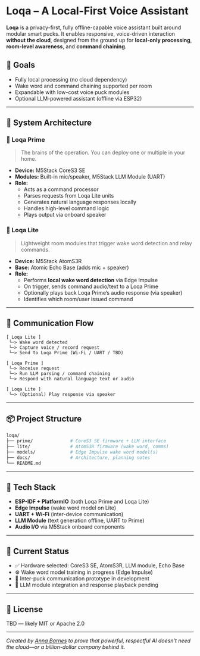 # Loqa – A Local-First Voice Assistant

**Loqa** is a privacy-first, fully offline-capable voice assistant built around modular smart pucks. It enables responsive, voice-driven interaction **without the cloud**, designed from the ground up for **local-only processing**, **room-level awareness**, and **command chaining**.

## 🎯 Goals

- Fully local processing (no cloud dependency)
- Wake word and command chaining supported per room
- Expandable with low-cost voice puck modules
- Optional LLM-powered assistant (offline via ESP32)

---

## 🧱 System Architecture

### 🧠 Loqa Prime
> The brains of the operation. You can deploy one or multiple in your home.

- **Device:** M5Stack CoreS3 SE  
- **Modules:** Built-in mic/speaker, M5Stack LLM Module (UART)
- **Role:**  
  - Acts as a command processor
  - Parses requests from Loqa Lite units
  - Generates natural language responses locally
  - Handles high-level command logic
  - Plays output via onboard speaker

### 🌿 Loqa Lite
> Lightweight room modules that trigger wake word detection and relay commands.

- **Device:** M5Stack AtomS3R  
- **Base:** Atomic Echo Base (adds mic + speaker)
- **Role:**  
  - Performs **local wake word detection** via Edge Impulse  
  - On trigger, sends command audio/text to a Loqa Prime  
  - Optionally plays back Loqa Prime’s audio response (via speaker)
  - Identifies which room/user issued command

---

## 🔄 Communication Flow

```text
[ Loqa Lite ]
 └─> Wake word detected
 └─> Capture voice / record request
 └─> Send to Loqa Prime (Wi-Fi / UART / TBD)

[ Loqa Prime ]
 └─> Receive request
 └─> Run LLM parsing / command chaining
 └─> Respond with natural language text or audio

[ Loqa Lite ]
 └─> (Optional) Play response via speaker
```

---

## 📦 Project Structure

```bash
loqa/
├── prime/              # CoreS3 SE firmware + LLM interface
├── lite/               # AtomS3R firmware (wake word, comms)
├── models/             # Edge Impulse wake word model(s)
├── docs/               # Architecture, planning notes
└── README.md
```

---

## 🔧 Tech Stack

- **ESP-IDF + PlatformIO** (both Loqa Prime and Loqa Lite)
- **Edge Impulse** (wake word model on Lite)
- **UART + Wi-Fi** (inter-device communication)
- **LLM Module** (text generation offline, UART to Prime)
- **Audio I/O** via M5Stack onboard components

---

## 🚧 Current Status

- ✅ Hardware selected: CoreS3 SE, AtomS3R, LLM module, Echo Base
- ⚙️ Wake word model training in progress (Edge Impulse)
- 🔌 Inter-puck communication prototype in development
- 🧠 LLM module integration and response playback pending

---

## 📜 License

TBD — likely MIT or Apache 2.0

---

*Created by [Anna Barnes](https://www.linkedin.com/in/annabethbarnes) to prove that powerful, respectful AI doesn’t need the cloud—or a billion-dollar company behind it.*
